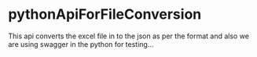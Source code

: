 # pythonApiForFileConversion
This api converts the excel file in to the json as per the format and also we are using swagger in the python for testing...
